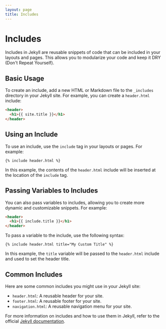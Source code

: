 ```yaml
---
layout: page
title: Includes
---
```


# Includes

Includes in Jekyll are reusable snippets of code that can be included in your layouts and pages. This allows you to modularize your code and keep it DRY (Don't Repeat Yourself).

## Basic Usage

To create an include, add a new HTML or Markdown file to the `_includes` directory in your Jekyll site. For example, you can create a `header.html` include:

```html
<header>
  <h1>{{ site.title }}</h1>
</header>
```

## Using an Include

To use an include, use the `include` tag in your layouts or pages. For example:

```liquid
{% include header.html %}
```

In this example, the contents of the `header.html` include will be inserted at the location of the `include` tag.

## Passing Variables to Includes

You can also pass variables to includes, allowing you to create more dynamic and customizable snippets. For example:

```html
<header>
  <h1>{{ include.title }}</h1>
</header>
```

To pass a variable to the include, use the following syntax:

```liquid
{% include header.html title="My Custom Title" %}
```

In this example, the `title` variable will be passed to the `header.html` include and used to set the header title.

## Common Includes

Here are some common includes you might use in your Jekyll site:

- `header.html`: A reusable header for your site.
- `footer.html`: A reusable footer for your site.
- `navigation.html`: A reusable navigation menu for your site.

For more information on includes and how to use them in Jekyll, refer to the official [Jekyll documentation](https://jekyllrb.com/docs/includes/).

